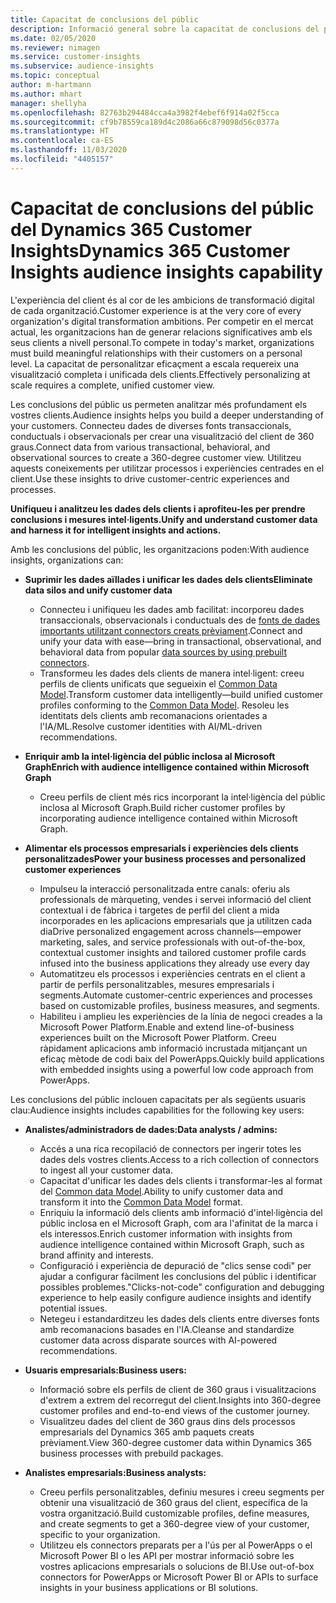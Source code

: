 ```yaml
---
title: Capacitat de conclusions del públic
description: Informació general sobre la capacitat de conclusions del públic del Dynamics 365 Customer Insights.
ms.date: 02/05/2020
ms.reviewer: nimagen
ms.service: customer-insights
ms.subservice: audience-insights
ms.topic: conceptual
author: m-hartmann
ms.author: mhart
manager: shellyha
ms.openlocfilehash: 82763b294484cca4a3982f4ebef6f914a02f5cca
ms.sourcegitcommit: cf9b78559ca189d4c2086a66c879098d56c0377a
ms.translationtype: HT
ms.contentlocale: ca-ES
ms.lasthandoff: 11/03/2020
ms.locfileid: "4405157"
---
```

# <a name="dynamics-365-customer-insights-audience-insights-capability"></a><span data-ttu-id="0380b-103">Capacitat de conclusions del públic del Dynamics 365 Customer Insights</span><span class="sxs-lookup"><span data-stu-id="0380b-103">Dynamics 365 Customer Insights audience insights capability</span></span>

<span data-ttu-id="0380b-104">L'experiència del client és al cor de les ambicions de transformació digital de cada organització.</span><span class="sxs-lookup"><span data-stu-id="0380b-104">Customer experience is at the very core of every organization's digital transformation ambitions.</span></span> <span data-ttu-id="0380b-105">Per competir en el mercat actual, les organitzacions han de generar relacions significatives amb els seus clients a nivell personal.</span><span class="sxs-lookup"><span data-stu-id="0380b-105">To compete in today's market, organizations must build meaningful relationships with their customers on a personal level.</span></span> <span data-ttu-id="0380b-106">La capacitat de personalitzar eficaçment a escala requereix una visualització completa i unificada dels clients.</span><span class="sxs-lookup"><span data-stu-id="0380b-106">Effectively personalizing at scale requires a complete, unified customer view.</span></span>

<span data-ttu-id="0380b-107">Les conclusions del públic us permeten analitzar més profundament els vostres clients.</span><span class="sxs-lookup"><span data-stu-id="0380b-107">Audience insights helps you build a deeper understanding of your customers.</span></span> <span data-ttu-id="0380b-108">Connecteu dades de diverses fonts transaccionals, conductuals i observacionals per crear una visualització del client de 360 graus.</span><span class="sxs-lookup"><span data-stu-id="0380b-108">Connect data from various transactional, behavioral, and observational sources to create a 360-degree customer view.</span></span> <span data-ttu-id="0380b-109">Utilitzeu aquests coneixements per utilitzar processos i experiències centrades en el client.</span><span class="sxs-lookup"><span data-stu-id="0380b-109">Use these insights to drive customer-centric experiences and processes.</span></span>

<span data-ttu-id="0380b-110">**Unifiqueu i analitzeu les dades dels clients i aprofiteu-les per prendre conclusions i mesures intel·ligents.**</span><span class="sxs-lookup"><span data-stu-id="0380b-110">**Unify and understand customer data and harness it for intelligent insights and actions.**</span></span>

<span data-ttu-id="0380b-111">Amb les conclusions del públic, les organitzacions poden:</span><span class="sxs-lookup"><span data-stu-id="0380b-111">With audience insights, organizations can:</span></span>  

- <span data-ttu-id="0380b-112">**Suprimir les dades aïllades i unificar les dades dels clients**</span><span class="sxs-lookup"><span data-stu-id="0380b-112">**Eliminate data silos and unify customer data**</span></span>

  - <span data-ttu-id="0380b-113">Connecteu i unifiqueu les dades amb facilitat: incorporeu dades transaccionals, observacionals i conductuals des de [fonts de dades importants utilitzant connectors creats prèviament](data-sources.md).</span><span class="sxs-lookup"><span data-stu-id="0380b-113">Connect and unify your data with ease—bring in transactional, observational, and behavioral data from popular [data sources by using prebuilt connectors](data-sources.md).</span></span>
  - <span data-ttu-id="0380b-114">Transformeu les dades dels clients de manera intel·ligent: creeu perfils de clients unificats que segueixin el [Common Data Model](https://docs.microsoft.com/common-data-model/).</span><span class="sxs-lookup"><span data-stu-id="0380b-114">Transform customer data intelligently—build unified customer profiles conforming to the [Common Data Model](https://docs.microsoft.com/common-data-model/).</span></span> <span data-ttu-id="0380b-115">Resoleu les identitats dels clients amb recomanacions orientades a l'IA/ML.</span><span class="sxs-lookup"><span data-stu-id="0380b-115">Resolve customer identities with AI/ML-driven recommendations.</span></span>

- <span data-ttu-id="0380b-116">**Enriquir amb la intel·ligència del públic inclosa al Microsoft Graph**</span><span class="sxs-lookup"><span data-stu-id="0380b-116">**Enrich with audience intelligence contained within Microsoft Graph**</span></span>

  - <span data-ttu-id="0380b-117">Creeu perfils de client més rics incorporant la intel·ligència del públic inclosa al Microsoft Graph.</span><span class="sxs-lookup"><span data-stu-id="0380b-117">Build richer customer profiles by incorporating audience intelligence contained within Microsoft Graph.</span></span>  

- <span data-ttu-id="0380b-118">**Alimentar els processos empresarials i experiències dels clients personalitzades**</span><span class="sxs-lookup"><span data-stu-id="0380b-118">**Power your business processes and personalized customer experiences**</span></span>

  - <span data-ttu-id="0380b-119">Impulseu la interacció personalitzada entre canals: oferiu als professionals de màrqueting, vendes i servei informació del client contextual i de fàbrica i targetes de perfil del client a mida incorporades en les aplicacions empresarials que ja utilitzen cada dia</span><span class="sxs-lookup"><span data-stu-id="0380b-119">Drive personalized engagement across channels—empower marketing, sales, and service professionals with out-of-the-box, contextual customer insights and tailored customer profile cards infused into the business applications they already use every day</span></span>
  - <span data-ttu-id="0380b-120">Automatitzeu els processos i experiències centrats en el client a partir de perfils personalitzables, mesures empresarials i segments.</span><span class="sxs-lookup"><span data-stu-id="0380b-120">Automate customer-centric experiences and processes based on customizable profiles, business measures, and segments.</span></span>
  - <span data-ttu-id="0380b-121">Habiliteu i amplieu les experiències de la línia de negoci creades a la Microsoft Power Platform.</span><span class="sxs-lookup"><span data-stu-id="0380b-121">Enable and extend line-of-business experiences built on the Microsoft Power Platform.</span></span> <span data-ttu-id="0380b-122">Creeu ràpidament aplicacions amb informació incrustada mitjançant un eficaç mètode de codi baix del PowerApps.</span><span class="sxs-lookup"><span data-stu-id="0380b-122">Quickly build applications with embedded insights using a powerful low code approach from PowerApps.</span></span>  

<span data-ttu-id="0380b-123">Les conclusions del públic inclouen capacitats per als següents usuaris clau:</span><span class="sxs-lookup"><span data-stu-id="0380b-123">Audience insights includes capabilities for the following key users:</span></span>

- <span data-ttu-id="0380b-124">**Analistes/administradors de dades:**</span><span class="sxs-lookup"><span data-stu-id="0380b-124">**Data analysts / admins:**</span></span>

  - <span data-ttu-id="0380b-125">Accés a una rica recopilació de connectors per ingerir totes les dades dels vostres clients.</span><span class="sxs-lookup"><span data-stu-id="0380b-125">Access to a rich collection of connectors to ingest all your customer data.</span></span>
  - <span data-ttu-id="0380b-126">Capacitat d'unificar les dades dels clients i transformar-les al format del [Common data Model](https://docs.microsoft.com/common-data-model/).</span><span class="sxs-lookup"><span data-stu-id="0380b-126">Ability to unify customer data and transform it into the [Common Data Model](https://docs.microsoft.com/common-data-model/) format.</span></span>
  - <span data-ttu-id="0380b-127">Enriquiu la informació dels clients amb informació d'intel·ligència del públic inclosa en el Microsoft Graph, com ara l'afinitat de la marca i els interessos.</span><span class="sxs-lookup"><span data-stu-id="0380b-127">Enrich customer information with insights from audience intelligence contained within Microsoft Graph, such as brand affinity and interests.</span></span>
  - <span data-ttu-id="0380b-128">Configuració i experiència de depuració de "clics sense codi" per ajudar a configurar fàcilment les conclusions del públic i identificar possibles problemes.</span><span class="sxs-lookup"><span data-stu-id="0380b-128">"Clicks-not-code" configuration and debugging experience to help easily configure audience insights and identify potential issues.</span></span>
  - <span data-ttu-id="0380b-129">Netegeu i estandarditzeu les dades dels clients entre diverses fonts amb recomanacions basades en l'IA.</span><span class="sxs-lookup"><span data-stu-id="0380b-129">Cleanse and standardize customer data across disparate sources with AI-powered recommendations.</span></span>  

- <span data-ttu-id="0380b-130">**Usuaris empresarials:**</span><span class="sxs-lookup"><span data-stu-id="0380b-130">**Business users:**</span></span>

  - <span data-ttu-id="0380b-131">Informació sobre els perfils de client de 360 graus i visualitzacions d'extrem a extrem del recorregut del client.</span><span class="sxs-lookup"><span data-stu-id="0380b-131">Insights into 360-degree customer profiles and end-to-end views of the customer journey.</span></span>
  - <span data-ttu-id="0380b-132">Visualitzeu dades del client de 360 graus dins dels processos empresarials del Dynamics 365 amb paquets creats prèviament.</span><span class="sxs-lookup"><span data-stu-id="0380b-132">View 360-degree customer data within Dynamics 365 business processes with prebuild packages.</span></span>

- <span data-ttu-id="0380b-133">**Analistes empresarials:**</span><span class="sxs-lookup"><span data-stu-id="0380b-133">**Business analysts:**</span></span>

  - <span data-ttu-id="0380b-134">Creeu perfils personalitzables, definiu mesures i creeu segments per obtenir una visualització de 360 graus del client, específica de la vostra organització.</span><span class="sxs-lookup"><span data-stu-id="0380b-134">Build customizable profiles, define measures, and create segments to get a 360-degree view of your customer, specific to your organization.</span></span>  
  - <span data-ttu-id="0380b-135">Utilitzeu els connectors preparats per a l'ús per al PowerApps o el Microsoft Power BI o les API per mostrar informació sobre les vostres aplicacions empresarials o solucions de BI.</span><span class="sxs-lookup"><span data-stu-id="0380b-135">Use out-of-box connectors for PowerApps or Microsoft Power BI or APIs to surface insights in your business applications or BI solutions.</span></span>  
